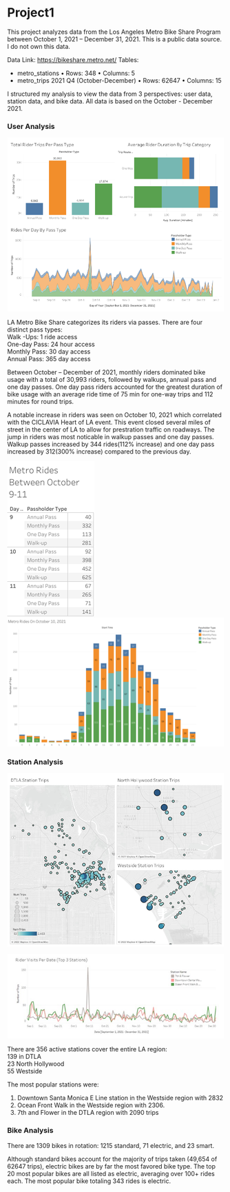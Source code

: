 # Project1

This project analyzes data from the Los Angeles Metro Bike Share Program between October 1, 2021 – December 31, 2021. This is a public data source. I do not own this data.

Data Link: https://bikeshare.metro.net/
Tables:
-	metro_stations • Rows: 348 • Columns: 5
-	metro_trips 2021 Q4 (October-December) • Rows: 62647 • Columns: 15

I structured my analysis to view the data from 3 perspectives: user data, station data,  and bike data.  All data is based on the October - December 2021. 

### **User Analysis**

![alt text](https://github.com/sjphilippe/Project1/blob/main/img/RiderDash.jpg?raw=true)

LA Metro Bike Share categorizes its riders via passes. There are four distinct pass types: <br/>
Walk -Ups: 1 ride access <br/>
One-day Pass: 24 hour access  
Monthly Pass: 30 day access<br/>
Annual Pass: 365 day access 

Between October – December of 2021, monthly riders dominated bike usage with a total of  30,993 riders, followed by  walkups, annual pass and one day passes. 
One day pass riders accounted for the greatest duration of bike usage with an average ride time of 75 min for one-way trips  and 112 minutes for round trips. 

A notable increase in riders was seen on October 10, 2021 which correlated with the CICLAVIA Heart of LA event. This event closed several miles of street in the center of LA to allow for prestration traffic on roadways. The jump in riders was most noticable in walkup passes and one day passes. Walkup passes increased by 344 rides(112% increase) and one day pass increased by 312(300% increase) compared to the previous day. 

![alt text](https://github.com/sjphilippe/Project1/blob/main/img/RidesOct9-11.jpg?raw=true)
![alt text](https://github.com/sjphilippe/Project1/blob/main/img/Oct10.jpg?raw=true)

### **Station Analysis**

![alt text](https://github.com/sjphilippe/Project1/blob/main/img/StationRegion.jpg?raw=true)

![alt text](https://github.com/sjphilippe/Project1/blob/main/img/popstations.jpg?raw=true)

There are 356 active stations cover the entire LA region: <br/>
139 in DTLA <br/>
23 North Hollywood <br/>
55 Westside <br/>

The most popular stations were: <br/>
1. Downtown Santa Monica E Line station in the Westside region with 2832 
2. Ocean Front Walk in the Westside region with 2306.
3. 7th and Flower in the DTLA region with 2090 trips 



### **Bike Analysis**

There are 1309 bikes in rotation: 1215 standard, 71 electric, and 23 smart.

Although standard bikes account for the majority of trips taken (49,654 of 62647 trips), electric bikes are by far the most favored bike type. 
The top 20 most popular bikes are all listed as electric, averaging over 100+ rides each. The most popular bike totaling 343 rides is electric. 
